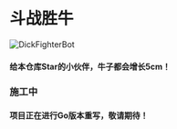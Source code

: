 # 斗战胜牛
![DickFighterBot](https://socialify.git.ci/zzzdajb/DickFighterBot/image?font=Inter&language=1&name=1&owner=1&pattern=Charlie+Brown&stargazers=1&theme=Auto)

#### 给本仓库Star的小伙伴，牛子都会增长5cm！

### 施工中
#### 项目正在进行Go版本重写，敬请期待！
